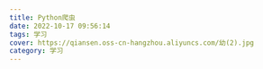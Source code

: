 ```yaml
---
title: Python爬虫
date: 2022-10-17 09:56:14
tags: 学习
cover: https://qiansen.oss-cn-hangzhou.aliyuncs.com/幼(2).jpg
category: 学习
---
```


### 